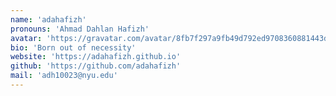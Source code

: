 ```yaml
---
name: 'adahafizh'
pronouns: 'Ahmad Dahlan Hafizh'
avatar: 'https://gravatar.com/avatar/8fb7f297a9fb49d792ed9708360881443d9cafe496f16080f43261c2b173fe29?v=1756361469000&size=256&d=initials'
bio: 'Born out of necessity'
website: 'https://adahafizh.github.io'
github: 'https://github.com/adahafizh'
mail: 'adh10023@nyu.edu'
---
```

